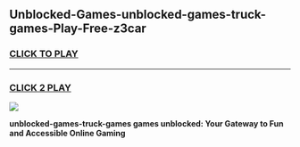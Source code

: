 
## Unblocked-Games-unblocked-games-truck-games-Play-Free-z3car
<h3>
<a href="https://premium76.site?title=unblocked-games-truck-games&ref=20A">CLICK TO PLAY</a></h3>
<hr>

<h3>
<a href="https://premium76.site?title=unblocked-games-truck-games&ref=20A">CLICK 2 PLAY</a>
  
</h3>

<a href="https://premium76.site?title=unblocked-games-truck-games&ref=20A"><img src="https://clearcache.store/games.png"></a>


**unblocked-games-truck-games games unblocked: Your Gateway to Fun and Accessible Online Gaming**
